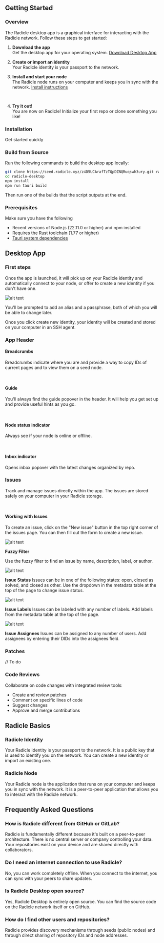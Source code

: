 ## Getting Started

### Overview

The Radicle desktop app is a graphical interface for interacting with the Radicle network. Follow these steps to get started:
<br/>
1. **Download the app**  
   Get the desktop app for your operating system.
   [Download Desktop App](#installation)
   <br/>

2. **Create or import an identity**  
   Your Radicle identity is your passport to the network.
   <br/>

3. **Install and start your node**  
   The Radicle node runs on your computer and keeps you in sync with the network.
   [Install instructions](#cli-first-steps)

<br/>

4. **Try it out!**  
   You are now on Radicle! Initialize your first repo or clone something you like!

### Installation

Get started quickly

<!-- Download component will be inserted here -->

### Build from Source

Run the following commands to build the desktop app locally:

```bash
git clone https://seed.radicle.xyz/z4D5UCArafTzTQpDZNQRuqswh3ury.git radicle-desktop
cd radicle-desktop
npm install
npm run tauri build
```

Then run one of the builds that the script outputs at the end.

### Prerequisites

Make sure you have the following

- Recent versions of Node.js (22.11.0 or higher) and npm installed
- Requires the Rust toolchain (1.77 or higher)
- [Tauri system dependencies](https://v1.tauri.app/v1/guides/getting-started/prerequisites/)

## Desktop App

### First steps

Once the app is launched, it will pick up on your Radicle identity and automatically connect to your node, or offer to create a new identity if you don't have one.

![alt text](first-steps.png)

You'll be prompted to add an alias and a passphrase, both of which you will be able to change later.

Once you click create new identity, your identity will be created and stored on your computer in an SSH agent.

### App Header

#### Breadcrumbs 

Breadcrumbs indicate where you are and provide a way to copy IDs of current pages and to view them on a seed node.

<br/>

#### Guide

You'll always find the guide popover in the header. It will help you get set up and provide useful hints as you go.

<br/>

#### Node status indicator

Always see if your node is online or offline. 

<br/>

#### Inbox indicator

Opens inbox popover with the latest changes organized by repo. 

### Issues

Track and manage issues directly within the app. The issues are stored safely on your computer in your Radicle storage.

<br/>

#### Working with Issues

To create an issue, click on the "New issue" button in the top right corner of the issues page. You can then fill out the form to create a new issue.

![alt text](new-issue.png)

**Fuzzy Filter**

Use the fuzzy filter to find an issue by name, description, label, or author.

![alt text](fuzzy-filter.png)

**Issue Status**
Issues can be in one of the following states: open, closed as solved, and closed as other. Use the dropdown in the metadata table at the top of the page to change issue status.


![alt text](issue-status.png)

**Issue Labels**
Issues can be labeled with any number of labels. Add labels from the metadata table at the top of the page.

![alt text](issue-labels.png)

**Issue Assignees**
Issues can be assigned to any number of users. Add assignees by entering their DIDs into the assignees field.

### Patches

// To do

### Code Reviews

Collaborate on code changes with integrated review tools:

- Create and review patches
- Comment on specific lines of code
- Suggest changes
- Approve and merge contributions


## Radicle Basics

### Radicle Identity

Your Radicle identity is your passport to the network. It is a public key that is used to identify you on the network. You can create a new identity or import an existing one.

### Radicle Node

Your Radicle node is the application that runs on your computer and keeps you in sync with the network. It is a peer-to-peer application that allows you to interact with the Radicle network.

## Frequently Asked Questions


### How is Radicle different from GitHub or GitLab?

Radicle is fundamentally different because it's built on a peer-to-peer architecture. There is no central server or company controlling your data. Your repositories exist on your device and are shared directly with collaborators.

### Do I need an internet connection to use Radicle?

No, you can work completely offline. When you connect to the internet, you can sync with your peers to share updates.

### Is Radicle Desktop open source?

Yes, Radicle Desktop is entirely open source. You can find the source code on the Radicle network itself or on GitHub.

### How do I find other users and repositories?

Radicle provides discovery mechanisms through seeds (public nodes) and through direct sharing of repository IDs and node addresses.
